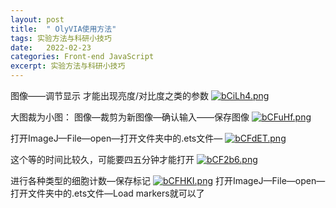 ```yaml
---
layout: post
title:  " OlyVIA使用方法"
tags: 实验方法与科研小技巧
date:   2022-02-23
categories: Front-end JavaScript
excerpt: 实验方法与科研小技巧
---
```



图像——调节显示 才能出现亮度/对比度之类的参数
[![bCiLh4.png](https://s4.ax1x.com/2022/02/23/bCiLh4.png)](https://imgtu.com/i/bCiLh4)

大图裁为小图： 图像—裁剪为新图像—确认输入——保存图像
[![bCFuHf.png](https://s4.ax1x.com/2022/02/23/bCFuHf.png)](https://imgtu.com/i/bCFuHf)

打开ImageJ—File—open—打开文件夹中的.ets文件—
[![bCFdET.png](https://s4.ax1x.com/2022/02/23/bCFdET.png)](https://imgtu.com/i/bCFdET)

这个等的时间比较久，可能要四五分钟才能打开
[![bCF2b6.png](https://s4.ax1x.com/2022/02/23/bCF2b6.png)](https://imgtu.com/i/bCF2b6)

进行各种类型的细胞计数—保存标记
[![bCFHKI.png](https://s4.ax1x.com/2022/02/23/bCFHKI.png)](https://imgtu.com/i/bCFHKI)
打开ImageJ—File—open—打开文件夹中的.ets文件—Load markers就可以了



